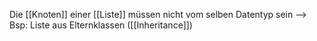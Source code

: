 Die [[Knoten]] einer [[Liste]] müssen nicht vom selben Datentyp sein
--> Bsp: Liste aus Elternklassen ([[Inheritance]])